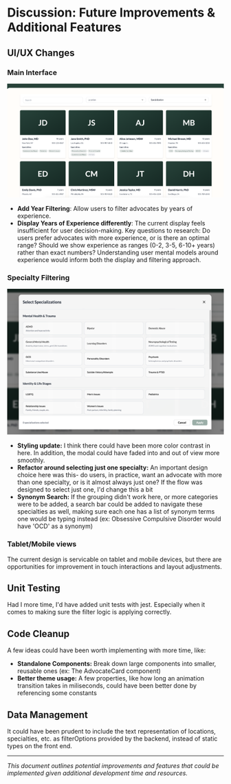 # Discussion: Future Improvements & Additional Features

## UI/UX Changes

### Main Interface

![Main Interface](./images/main-interface.png)

- **Add Year Filtering**: Allow users to filter advocates by years of experience.
- **Display Years of Experience differently**: The current display feels insufficient for user decision-making. Key questions to research: Do users prefer advocates with more experience, or is there an optimal range? Should we show experience as ranges (0-2, 3-5, 6-10+ years) rather than exact numbers? Understanding user mental models around experience would inform both the display and filtering approach.

### Specialty Filtering
![Specialty Filtering](./images/specialty-filtering.png)
- **Styling update:** I think there could have been more color contrast in here. In addition, the modal could have faded into and out of view more smoothly.
- **Refactor around selecting just one specialty:** An important design choice here was this- do users, in practice, want an advocate with more than one specialty, or is it almost always just one? If the flow was designed to select just one, I'd change this a bit
- **Synonym Search:** If the grouping didn't work here, or more categories were to be added, a search bar could be added to navigate these specialties as well, making sure each one has a list of synonym terms one would be typing instead (ex: Obsessive Compulsive Disorder would have 'OCD' as a synonym)

### Tablet/Mobile views
The current design is servicable on tablet and mobile devices, but there are opportunities for improvement in touch interactions and layout adjustments.

## Unit Testing
Had I more time, I'd have added unit tests with jest. Especially when it comes to making sure the filter logic is applying correctly.

## Code Cleanup

A few ideas could have been worth implementing with more time, like:
- **Standalone Components:** Break down large components into smaller, reusable ones (ex: The AdvocateCard component)
- **Better theme usage:** A few properties, like how long an animation transition takes in miliseconds, could have been better done by referencing some constants

## Data Management

It could have been prudent to include the text representation of locations, specialties, etc. as filterOptions provided by the backend, instead of static types on the front end.


---

*This document outlines potential improvements and features that could be implemented given additional development time and resources.*